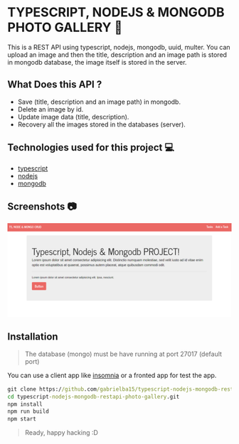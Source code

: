 # TYPESCRIPT, NODEJS & MONGODB PHOTO GALLERY :rocket:

This is a REST API using typescript, nodejs, mongodb, uuid, multer.
You can upload an image and then the title, description and an image path is stored in mongodb database, the image itself is stored in the server.

## What Does this API ?

- Save (title, description and an image path) in mongodb.
- Delete an image by id.
- Update image data (title, description).
- Recovery all the images stored in the databases (server).

## Technologies used for this project :computer:

- [typescript](https://www.typescriptlang.org/)
- [nodejs](https://nodejs.org/en/)
- [mongodb](https://nodejs.org/en/)

## Screenshots :camera:

![principal](docs/principal.png)

## Installation

> The database (mongo) must be have running at port 27017 (default port)

You can use a client app like [insomnia](https://www.insomnia.rest) or a fronted app for test the app.

```cmd
git clone https://github.com/gabrielba15/typescript-nodejs-mongodb-restapi-photo-gallery.git
cd typescript-nodejs-mongodb-restapi-photo-gallery.git
npm install 
npm run build 
npm start
```

> Ready, happy hacking :D
